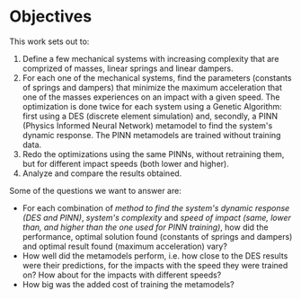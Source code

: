 # Objectives
This work sets out to:

1. Define a few mechanical systems with increasing complexity that are comprized
of masses, linear springs and linear dampers.
2. For each one of the mechanical systems, find the parameters (constants of
springs and dampers) that minimize the maximum acceleration that one of the
masses experiences on an impact with a given speed. The
optimization is done twice for each system using a Genetic Algorithm: first
using a DES (discrete element simulation) and, secondly, a PINN (Physics
Informed Neural Network) metamodel to find the system's dynamic response. The
PINN metamodels are trained without training data.
3. Redo the optimizations using the same PINNs, without retraining them, but for
different impact speeds (both lower and higher).
4. Analyze and compare the results obtained.

Some of the questions we want to answer are:

- For each combination of *method to find the system's dynamic response (DES and
  PINN)*, *system's complexity* and *speed of impact (same, lower than, and
  higher than the one used for PINN training)*, how did the performance, optimal
  solution found (constants of springs and dampers) and optimal result found
  (maximum acceleration) vary?
- How well did the metamodels perform, i.e. how close to the DES results were
  their predictions, for the impacts with the speed they were trained on? How
  about for the impacts with different speeds?
- How big was the added cost of training the metamodels?
